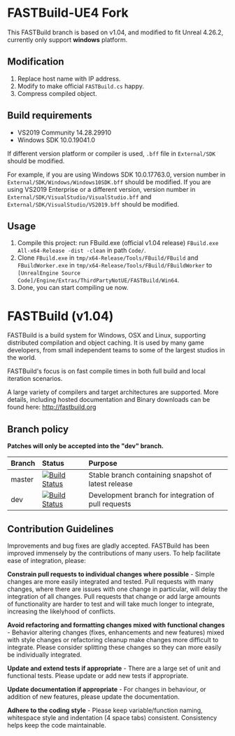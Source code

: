 # FASTBuild-UE4 Fork
This FASTBuild branch is based on v1.04, and modified to fit Unreal 4.26.2, currently only support **windows** platform.

## Modification
 1. Replace host name with IP address.
 2. Modify to make official `FASTBuild.cs` happy.
 3. Compress compiled object.

## Build requirements
 - VS2019 Community 14.28.29910
 - Windows SDK 10.0.19041.0

If different version platform or compiler is used, `.bff` file in `External/SDK` should be modified.

For example, if you are using Windows SDK 10.0.17763.0, version number in `External/SDK/Windows/Windows10SDK.bff` should be modified. If you are using VS2019 Enterprise or a different version, version number in `External/SDK/VisualStudio/VisualStudio.bff` and `External/SDK/VisualStudio/VS2019.bff` should be modified.

## Usage
 1. Compile this project: run FBuild.exe (official v1.04 release) `FBuild.exe All-x64-Release -dist -clean` in path `Code/`.
 2. Clone `FBuild.exe` in `tmp/x64-Release/Tools/FBuild/FBuild` and `FBuildWorker.exe` in `tmp/x64-Release/Tools/FBuild/FBuildWorker` to `[UnrealEngine Source Code]/Engine/Extras/ThirdPartyNotUE/FASTBuild/Win64`.
 3. Done, you can start compiling ue now.

# FASTBuild (v1.04)

FASTBuild is a build system for Windows, OSX and Linux, supporting distributed compilation and object caching. It is used by many game developers, from small independent teams to some of the largest studios in the world.

FASTBuild's focus is on fast compile times in both full build and local iteration scenarios.

A large variety of compilers and target architectures are supported. More details, including hosted documentation and Binary downloads can
be found here: http://fastbuild.org

## Branch policy

**Patches will only be accepted into the "dev" branch.**

| Branch | Status | Purpose |
| :----- | :----- | :----- |
| master | [![Build Status](https://travis-ci.com/fastbuild/fastbuild.svg?branch=master)](https://travis-ci.com/fastbuild/fastbuild) | Stable branch containing snapshot of latest release |
| dev    | [![Build Status](https://travis-ci.com/fastbuild/fastbuild.svg?branch=dev)](https://travis-ci.com/fastbuild/fastbuild) | Development branch for integration of pull requests |

## Contribution Guidelines

Improvements and bug fixes are gladly accepted. FASTBuild has been improved immensely by the contributions of many users. To help facilitate ease of integration, please:

**Constrain pull requests to individual changes where possible** - Simple changes are more easily integrated and tested. Pull requests with many changes, where there are issues with one change in particular, will delay the integration of all changes. Pull requests that change or add large amounts of functionality are harder to test and will take much longer to integrate, increasing the likelyhood of conflicts.

**Avoid refactoring and formatting changes mixed with functional changes** - Behavior altering changes (fixes, enhancements and new features) mixed with style changes or refactoring cleanup make changes more difficult to integrate. Please consider splitting these changes so they can more easily be individually integrated.

**Update and extend tests if appropriate** - There are a large set of unit and functional tests. Please update or add new tests if appropriate.

**Update documentation if appropriate** - For changes in behaviour, or addition of new features, please update the documentation.

**Adhere to the coding style** - Please keep variable/function naming, whitespace style and indentation (4 space tabs) consistent. Consistency helps keep the code maintainable.
